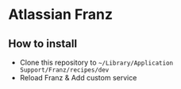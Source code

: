 # Atlassian Franz

## How to install

- Clone this repository to `~/Library/Application Support/Franz/recipes/dev`
- Reload Franz & Add custom service
